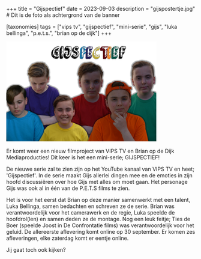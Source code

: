 +++
title = "Gijspectief"
date = 2023-09-03
description = "gijspostertje.jpg" # Dit is de foto als achtergrond van de banner

[taxonomies]
tags = ["vips tv", "gijspectief", "mini-serie", "gijs", "luka bellinga", "p.e.t.s.", "brian op de dijk"]
+++

<img src="/img/blog/gijspostertje.jpg" alt="GIJSPECTIEF" width="400" />

Er komt weer een nieuw filmproject van VIPS TV en Brian op de Dijk Mediaproducties! Dit keer is het een mini-serie; GIJSPECTIEF!

De nieuwe serie zal te zien zijn op het YouTube kanaal van VIPS TV en heet; 'Gijspectief'. In de serie maakt Gijs allerlei dingen mee en de emoties in zijn hoofd discussiëren over hoe Gijs met alles om moet gaan. Het personage Gijs was ook al in één van de P.E.T.S films te zien.

Het is voor het eerst dat Brian op deze manier samenwerkt met een talent, Luka Bellinga, samen bedachten en schreven ze de serie. Brian was verantwoordelijk voor het camerawerk en de regie, Luka speelde de hoofdrol(len) en samen deden ze de montage. Nog een leuk feitje; Ties de Boer (speelde Joost in De Confrontatie films) was verantwoordelijk voor het geluid. De allereerste aflevering komt online op 30 september. Er komen zes afleveringen, elke zaterdag komt er eentje online. 

Jij gaat toch ook kijken?







